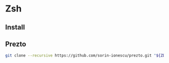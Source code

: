 # Zsh

## Install

## Prezto

```bash
git clone --recursive https://github.com/sorin-ionescu/prezto.git "${ZDOTDIR:-$HOME}/.zprezto"
```
